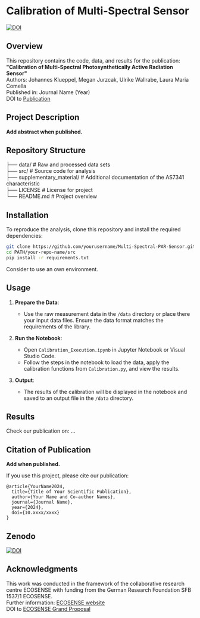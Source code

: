 # Calibration of Multi-Spectral Sensor

[![DOI](https://zenodo.org/badge/DOI/10.5281/zenodo.15090040.svg)](https://doi.org/10.5281/zenodo.15090040) 

## Overview

This repository contains the code, data, and results for the publication:  
**"Calibration of Multi-Spectral Photosynthetically Active Radiation Sensor"**  
Authors: Johannes Klueppel, Megan Jurzcak, Ulrike Wallrabe, Laura Maria Comella  
Published in: Journal Name (Year)  
DOI to [Publication]()

## Project Description
**Add abstract when published.**

## Repository Structure

├── data/ # Raw and processed data sets  
├── src/ # Source code for analysis  
├── supplementary_material/ # Additional documentation of the AS7341 characteristic  
├── LICENSE # License for project  
└── README.md # Project overview

## Installation

To reproduce the analysis, clone this repository and install the required dependencies:

```bash
git clone https://github.com/yourusername/Multi-Spectral-PAR-Sensor.git
cd PATH/your-repo-name/src
pip install -r requirements.txt
```
Consider to use an own environment.

## Usage

1. **Prepare the Data**:
   - Use the raw measurement data in the `/data` directory or place there your input data files. Ensure the data format matches the requirements of the library.

2. **Run the Notebook**:
   - Open `Calibration_Execution.ipynb` in Jupyter Notebook or Visual Studio Code.
   - Follow the steps in the notebook to load the data, apply the calibration functions from `Calibration.py`, and view the results.

3. **Output**:
   - The results of the calibration will be displayed in the notebook and saved to an output file in the `/data` directory.

## Results
Check our publication on: ...

## Citation of Publication
**Add when published.**

If you use this project, please cite our publication:

```
@article{YourName2024,
  title={Title of Your Scientific Publication},
  author={Your Name and Co-author Names},
  journal={Journal Name},
  year={2024},
  doi={10.xxxx/xxxx}
}
```
## Zenodo
[![DOI](https://zenodo.org/badge/DOI/10.5281/zenodo.15090040.svg)](https://doi.org/10.5281/zenodo.15090040) 

## Acknowledgments
This work was conducted in the framework of the collaborative research centre ECOSENSE with funding from the German Research Foundation SFB 1537/1 ECOSENSE.  
Further information: [ECOSENSE website](https://uni-freiburg.de/ecosense/)  
DOI to [ECOSENSE Grand Proposal](https://doi.org/10.3897/rio.10.e129357)
